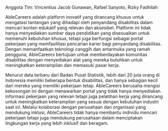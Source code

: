 Anggota Tim:
Vincentius Jacob Gunawan, 
Rafael Sanyoto,
Rizky Fadhilah

AbleCareers adalah platform inovatif yang dirancang khusus untuk mengatasi tantangan yang dihadapi oleh penyandang disabilitas dalam mencari konten edukatif yang relevan dan aksesibel. Platform ini tidak hanya menyediakan sumber daya pendidikan yang disesuaikan untuk memenuhi kebutuhan khusus, tetapi juga berfungsi sebagai portal pekerjaan yang memfasilitasi pencarian karier bagi penyandang disabilitas. Dengan memanfaatkan teknologi canggih dan antarmuka yang ramah pengguna, AbleCareers bertujuan untuk memberdayakan komunitas disabilitas dengan menyediakan alat yang mereka butuhkan untuk meningkatkan keterampilan dan memasuki pasar kerja.

Menurut data terbaru dari Badan Pusat Statistik, lebih dari 20 juta orang di Indonesia memiliki beberapa bentuk disabilitas, dan hanya sebagian kecil dari mereka yang memiliki pekerjaan tetap. AbleCareers berusaha mengisi kekosongan ini dengan menawarkan portal yang tidak hanya menyediakan informasi pekerjaan yang relevan tetapi juga pelatihan kerja yang dirancang untuk meningkatkan keterampilan yang sesuai dengan kebutuhan industri saat ini. Melalui kolaborasi dengan perusahaan dan organisasi yang mendukung inklusi, AbleCareers tidak hanya membantu individu mencari pekerjaan tetapi juga mendukung perusahaan dalam menciptakan lingkungan kerja yang lebih inklusif dan beragam.
